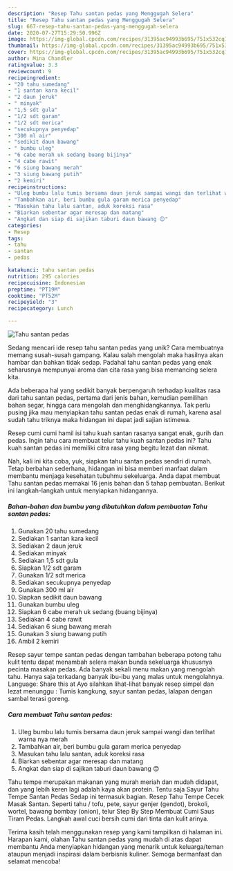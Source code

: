 ```yaml
---
description: "Resep Tahu santan pedas yang Menggugah Selera"
title: "Resep Tahu santan pedas yang Menggugah Selera"
slug: 667-resep-tahu-santan-pedas-yang-menggugah-selera
date: 2020-07-27T15:29:50.996Z
image: https://img-global.cpcdn.com/recipes/31395ac94993b695/751x532cq70/tahu-santan-pedas-foto-resep-utama.jpg
thumbnail: https://img-global.cpcdn.com/recipes/31395ac94993b695/751x532cq70/tahu-santan-pedas-foto-resep-utama.jpg
cover: https://img-global.cpcdn.com/recipes/31395ac94993b695/751x532cq70/tahu-santan-pedas-foto-resep-utama.jpg
author: Mina Chandler
ratingvalue: 3.3
reviewcount: 9
recipeingredient:
- "20 tahu sumedang"
- "1 santan kara kecil"
- "2 daun jeruk"
- " minyak"
- "1,5 sdt gula"
- "1/2 sdt garam"
- "1/2 sdt merica"
- "secukupnya penyedap"
- "300 ml air"
- "sedikit daun bawang"
- " bumbu uleg"
- "6 cabe merah uk sedang buang bijinya"
- "4 cabe rawit"
- "6 siung bawang merah"
- "3 siung bawang putih"
- "2 kemiri"
recipeinstructions:
- "Uleg bumbu lalu tumis bersama daun jeruk sampai wangi dan terlihat warna nya merah"
- "Tambahkan air, beri bumbu gula garam merica penyedap"
- "Masukan tahu lalu santan, aduk koreksi rasa"
- "Biarkan sebentar agar meresap dan matang"
- "Angkat dan siap di sajikan taburi daun bawang 😊"
categories:
- Resep
tags:
- tahu
- santan
- pedas

katakunci: tahu santan pedas 
nutrition: 295 calories
recipecuisine: Indonesian
preptime: "PT19M"
cooktime: "PT52M"
recipeyield: "3"
recipecategory: Lunch

---
```



![Tahu santan pedas](https://img-global.cpcdn.com/recipes/31395ac94993b695/751x532cq70/tahu-santan-pedas-foto-resep-utama.jpg)

Sedang mencari ide resep tahu santan pedas yang unik? Cara membuatnya memang susah-susah gampang. Kalau salah mengolah maka hasilnya akan hambar dan bahkan tidak sedap. Padahal tahu santan pedas yang enak seharusnya mempunyai aroma dan cita rasa yang bisa memancing selera kita.

Ada beberapa hal yang sedikit banyak berpengaruh terhadap kualitas rasa dari tahu santan pedas, pertama dari jenis bahan, kemudian pemilihan bahan segar, hingga cara mengolah dan menghidangkannya. Tak perlu pusing jika mau menyiapkan tahu santan pedas enak di rumah, karena asal sudah tahu triknya maka hidangan ini dapat jadi sajian istimewa.

Resep cumi cumi hamil isi tahu kuah santan rasanya sangat enak, gurih dan pedas. Ingin tahu cara membuat telur tahu kuah santan pedas ini? Tahu kuah santan pedas ini memiliki citra rasa yang begitu lezat dan nikmat.


Nah, kali ini kita coba, yuk, siapkan tahu santan pedas sendiri di rumah. Tetap berbahan sederhana, hidangan ini bisa memberi manfaat dalam membantu menjaga kesehatan tubuhmu sekeluarga. Anda dapat membuat Tahu santan pedas memakai 16 jenis bahan dan 5 tahap pembuatan. Berikut ini langkah-langkah untuk menyiapkan hidangannya.

<!--inarticleads1-->

##### Bahan-bahan dan bumbu yang dibutuhkan dalam pembuatan Tahu santan pedas:

1. Gunakan 20 tahu sumedang
1. Sediakan 1 santan kara kecil
1. Sediakan 2 daun jeruk
1. Sediakan  minyak
1. Sediakan 1,5 sdt gula
1. Siapkan 1/2 sdt garam
1. Gunakan 1/2 sdt merica
1. Sediakan secukupnya penyedap
1. Gunakan 300 ml air
1. Siapkan sedikit daun bawang
1. Gunakan  bumbu uleg
1. Siapkan 6 cabe merah uk sedang (buang bijinya)
1. Sediakan 4 cabe rawit
1. Sediakan 6 siung bawang merah
1. Gunakan 3 siung bawang putih
1. Ambil 2 kemiri


Resep sayur tempe santan pedas dengan tambahan beberapa potong tahu kulit tentu dapat menambah selera makan bunda sekeluarga khususnya pecinta masakan pedas. Ada banyak sekali menu makan yang mengolah tahu. Hanya saja terkadang banyak ibu-ibu yang malas untuk mengolahnya. Language: Share this at Ayo silahkan lihat-lihat banyak resep simpel dan lezat menunggu : Tumis kangkung, sayur santan pedas, lalapan dengan sambal terasi goreng. 

<!--inarticleads2-->

##### Cara membuat Tahu santan pedas:

1. Uleg bumbu lalu tumis bersama daun jeruk sampai wangi dan terlihat warna nya merah
1. Tambahkan air, beri bumbu gula garam merica penyedap
1. Masukan tahu lalu santan, aduk koreksi rasa
1. Biarkan sebentar agar meresap dan matang
1. Angkat dan siap di sajikan taburi daun bawang 😊


Tahu tempe merupakan makanan yang murah meriah dan mudah didapat, dan yang lebih keren lagi adalah kaya akan protein. Tentu saja Sayur Tahu Tempe Santan Pedas Sedap ini termasuk bagian. Resep Tahu Tempe Cecek Masak Santan. Seperti tahu / tofu, pete, sayur genjer (gendot), brokoli, wortel, bawang bombay (onion), telur Step By Step Membuat Cumi Saus Tiram Pedas. Langkah awal cuci bersih cumi dari tinta dan kulit arinya. 

Terima kasih telah menggunakan resep yang kami tampilkan di halaman ini. Harapan kami, olahan Tahu santan pedas yang mudah di atas dapat membantu Anda menyiapkan hidangan yang menarik untuk keluarga/teman ataupun menjadi inspirasi dalam berbisnis kuliner. Semoga bermanfaat dan selamat mencoba!

